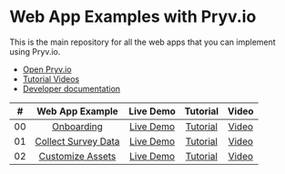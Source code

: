 # Web App Examples with Pryv.io

This is the main repository for all the web apps that you can implement using Pryv.io.

- [Open Pryv.io](https://github.com/pryv/open-pryv.io)
- [Tutorial Videos](https://www.youtube.com/user/pryvme/videos?view=0&sort=dd&shelf_id=0)
- [Developer documentation](https://api.pryv.com/)

|  #  |      Web App Example           | Live Demo | Tutorial | Video |
| :-: | :----------------------------: | :-------: |:-------: |:---: |
| 00  |       [Onboarding](onboarding/)  | [Live Demo](https://pryv.github.io/app-web-examples/onboarding/)  | [Tutorial](onboarding/tutorial.md) | [Video](https://www.youtube.com/watch?v=258UsM1Qq0o) |
| 01  |       [Collect Survey Data](collect-survey-data/)  | [Live Demo](https://pryv.github.io/app-web-examples/collect-survey-data/)  | [Tutorial](collect-survey-data/tutorial.md) | [Video](https://youtu.be/SN11LSxL8q4) |
| 02  |       [Customize Assets](customize-assets/)  | [Live Demo](video_link_again)  | [Tutorial](customize-assets/tutorial.md) | [Video](????) |